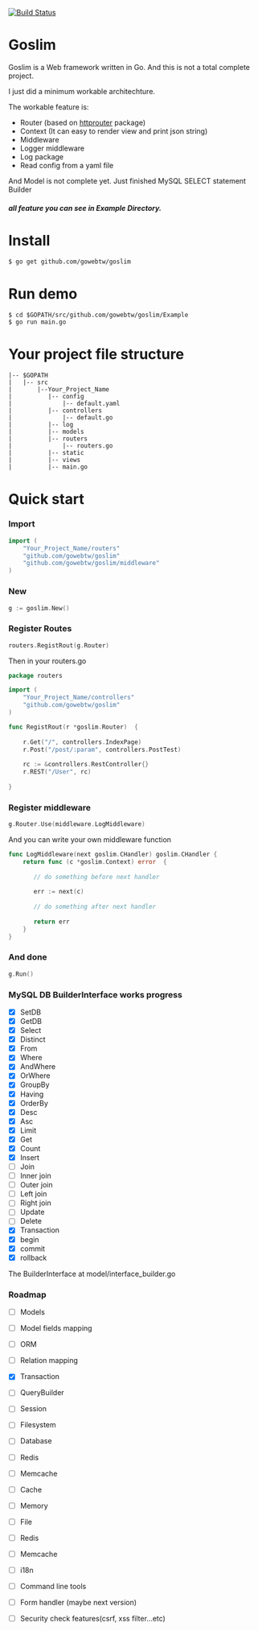 [![Build Status](https://api.travis-ci.org/gowebtw/goslim.svg?branch=master)](https://api.travis-ci.org/gowebtw/goslim.svg)

# Goslim
Goslim is a Web framework written in Go. And this is not a total complete project.

I just did a minimum workable architechture.

The workable feature is:

- Router (based on [httprouter] package)
- Context (It can easy to render view and print json string)
- Middleware
- Logger middleware
- Log package
- Read config from a yaml file

And Model is not complete yet. Just finished MySQL SELECT statement Builder

##### all feature you can see in Example Directory.

# Install
```
$ go get github.com/gowebtw/goslim
```

# Run demo
```
$ cd $GOPATH/src/github.com/gowebtw/goslim/Example
$ go run main.go
```

# Your project file structure
    |-- $GOPATH
    |   |-- src
    |       |--Your_Project_Name
    |          |-- config
    |              |-- default.yaml
    |          |-- controllers
    |              |-- default.go
    |          |-- log
    |          |-- models
    |          |-- routers
    |              |-- routers.go
    |          |-- static
    |          |-- views
    |          |-- main.go

# Quick start

### Import
```go
import (
    "Your_Project_Name/routers"
    "github.com/gowebtw/goslim"
    "github.com/gowebtw/goslim/middleware"
)
```

### New
```go
g := goslim.New()
```

### Register Routes
```go
routers.RegistRout(g.Router)
```
Then in your routers.go

```go
package routers

import (
    "Your_Project_Name/controllers"
    "github.com/gowebtw/goslim"
)

func RegistRout(r *goslim.Router)  {
    
    r.Get("/", controllers.IndexPage)
    r.Post("/post/:param", controllers.PostTest)
    
    rc := &controllers.RestController{}
    r.REST("/User", rc)
    
}
```

### Register middleware
```go
g.Router.Use(middleware.LogMiddleware)
```

And you can write your own middleware function

```go
func LogMiddleware(next goslim.CHandler) goslim.CHandler {
    return func (c *goslim.Context) error  {
       
       // do something before next handler
       
       err := next(c)
       
       // do something after next handler
       
       return err
    }
}
```

### And done

```go
g.Run()
```

### MySQL DB BuilderInterface works progress
- [x] SetDB
- [x] GetDB
- [x] Select
 - [x] Distinct
 - [x] From
 - [x] Where
 - [x] AndWhere
 - [x] OrWhere
 - [x] GroupBy
 - [x] Having
 - [x] OrderBy
 - [x] Desc
 - [x] Asc
 - [x] Limit
 - [x] Get
 - [x] Count
 - [x] Insert
- [ ] Join
 - [ ] Inner join
 - [ ] Outer join
 - [ ] Left join
 - [ ] Right join
- [ ] Update
- [ ] Delete
- [x] Transaction
 - [x] begin
 - [x] commit
 - [x] rollback

The BuilderInterface at model/interface_builder.go

### Roadmap
- [ ] Models
 - [ ] Model fields mapping
 - [ ] ORM
 - [ ] Relation mapping
 - [x] Transaction
 - [ ] QueryBuilder
- [ ] Session
 - [ ] Filesystem
 - [ ] Database
 - [ ] Redis
 - [ ] Memcache
- [ ] Cache
 - [ ] Memory
 - [ ] File
 - [ ] Redis
 - [ ] Memcache
- [ ] i18n
- [ ] Command line tools
- [ ] Form handler (maybe next version)
- [ ] Security check features(csrf, xss filter...etc)


[httprouter]: <https://github.com/julienschmidt/httprouter>
